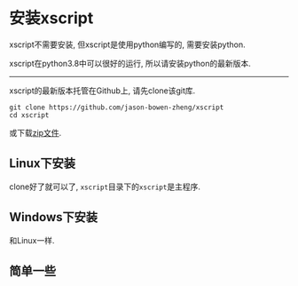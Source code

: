 # 安装xscript
xscript不需要安装, 但xscript是使用python编写的, 需要安装python.

xscript在python3.8中可以很好的运行, 所以请安装python的最新版本.

- - -

xscript的最新版本托管在Github上, 请先clone该git库.

```
git clone https://github.com/jason-bowen-zheng/xscript
cd xscript
```

或下载[zip文件](https://github.com/jason-bowen-zheng/xscript/archive/master.zip).

## Linux下安装
clone好了就可以了, `xscript`目录下的`xscript`是主程序.

## Windows下安装
和Linux一样.

## 简单一些
